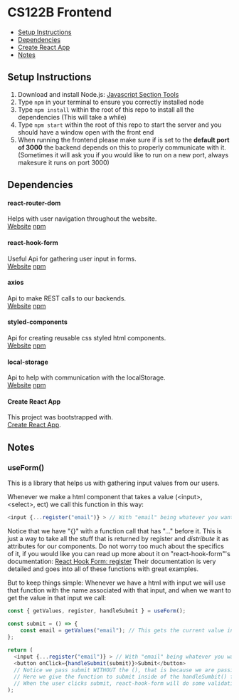# CS122B Frontend

- [Setup Instructions](#setup-instructions)
- [Dependencies](#dependencies)
- [Create React App](#create-react-app)
- [Notes](#notes)

## Setup Instructions

1. Download and install Node.js: [Javascript Section Tools](https://github.com/klefstad-teaching/CS122B#javascript)
2. Type `npm` in your terminal to ensure you correctly installed node
3. Type `npm install` within the root of this repo to install all the dependencies (This will take a while)
4. Type `npm start` within the root of this repo to start the server and you should have a window open with the front end
5. When running the frontend please make sure if is set to the **default port of 3000** the backend depends on this to properly communicate with it. (Sometimes it will ask you if you would like to run on a new port, always makesure it runs on port 3000)

## Dependencies

#### react-router-dom 
Helps with user navigation throughout the website. \
[Website](https://github.com/remix-run/react-router) [npm](https://www.npmjs.com/package/react-router-dom)

#### react-hook-form
Useful Api for gathering user input in forms. \
[Website](https://react-hook-form.com) [npm](https://www.npmjs.com/package/react-hook-form)

#### axios
Api to make REST calls to our backends. \
[Website](https://axios-http.com/) [npm](https://www.npmjs.com/package/axios)

#### styled-components
Api for creating reusable css styled html components. \
[Website](https://styled-components.com/) [npm](https://www.npmjs.com/package/styled-components)

#### local-storage
Api to help with communication with the localStorage. \
[Website](https://github.com/bevacqua/local-storage) [npm](https://www.npmjs.com/package/local-storage)

#### Create React App
This project was bootstrapped with. \
[Create React App](https://github.com/facebook/create-react-app).


## Notes

### useForm()

This is a library that helps us with gathering input values from our users.
 
Whenever we make a html component that takes a value (\<input>, \<select>, ect) we call this function in this way:
 
```javascript
<input {...register("email")} > // With "email" being whatever you want to call the input
```
 
Notice that we have "{}" with a function call that has "..." before it. This is just a way to take all the stuff that is returned by register and *distribute* it as attributes for our components. Do not worry too much about the specifics of it, if you would like you can read up more about it on "react-hook-form"'s documentation:
[React Hook Form: register](https://react-hook-form.com/api/useform/register)
Their documentation is very detailed and goes into all of these functions with great examples. 
  
But to keep things simple: Whenever we have a html with input we will use that function with the name associated with that input, and when we want to get the value in that input we call:

```javascript
const { getValues, register, handleSubmit } = useForm();

const submit = () => {
    const email = getValues("email"); // This gets the current value in the input below
};
  
return (
  <input {...register("email")} > // With "email" being whatever you want to call the input
  <button onClick={handleSubmit(submit)}>Submit</button> 
  // Notice we pass submit WITHOUT the (), that is because we are passing a refrence to it, NOT calling it.
  // Here we give the function to submit inside of the handleSumbit() function
  // When the user clicks submit, react-hook-form will do some validation first, and then call our "submit" function
);
```

